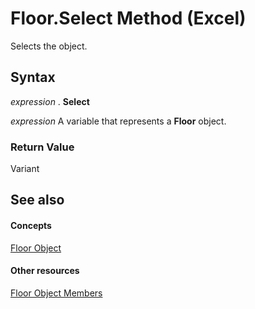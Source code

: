 
# Floor.Select Method (Excel)

Selects the object.


## Syntax

 _expression_ . **Select**

 _expression_ A variable that represents a **Floor** object.


### Return Value

Variant


## See also


#### Concepts


[Floor Object](74c71ca8-a0d4-f7cf-a002-5cec7a27b70d.md)
#### Other resources


[Floor Object Members](5c7d66cd-062f-109e-a389-d566cef80c19.md)
